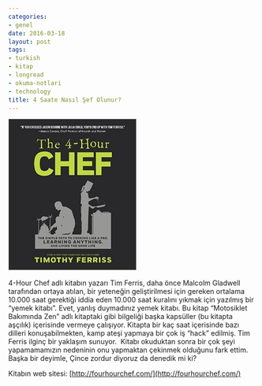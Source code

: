 ```yaml
---
categories:
- genel
date: 2016-03-18
layout: post
tags:
- turkish
- kitap
- longread
- okuma-notlari
- technology
title: 4 Saate Nasıl Şef Olunur?
---
```


![](/images/tumblr_inline_o48sfq0Z9d1r4exmc_540.jpg)

4-Hour Chef adlı kitabın yazarı Tim Ferris, daha önce Malcolm Gladwell tarafından ortaya atılan, bir yeteneğin geliştirilmesi için gereken ortalama 10.000 saat gerektiği iddia eden 10.000 saat kuralını yıkmak için yazılmış bir “yemek kitabı”. Evet, yanlış duymadınız yemek kitabı. Bu kitap “Motosiklet Bakımında Zen” adlı kitaptaki gibi bilgeliği başka kapsüller (bu kitapta aşçılık) içerisinde vermeye çalışıyor. Kitapta bir kaç saat içerisinde bazı dilleri konuşabilmekten, kamp ateşi yapmaya bir çok iş “hack” edilmiş. Tim Ferris ilginç bir yaklaşım sunuyor.  Kitabı okuduktan sonra bir çok şeyi yapamamamızın nedeninin onu yapmaktan çekinmek olduğunu fark ettim. Başka bir deyimle, Çince zordur diyoruz da denedik mi ki?

Kitabın web sitesi: [http://fourhourchef.com/](http://fourhourchef.com/)
